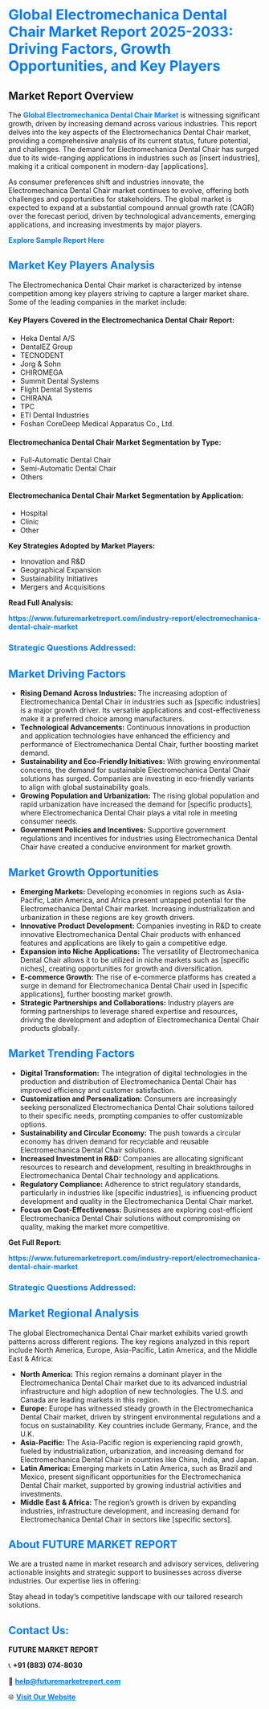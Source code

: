 <h1 style="color: #007BFF;">Global Electromechanica Dental Chair Market Report 2025-2033: Driving Factors, Growth Opportunities, and Key Players</h1>

<section id="overview">
<h2>Market Report Overview</h2>
<p>The <a href="https://www.futuremarketreport.com/industry-report/electromechanica-dental-chair-market" style="color: #007BFF; text-decoration: none;"><strong>Global Electromechanica Dental Chair Market</strong></a> is witnessing significant growth, driven by increasing demand across various industries. This report delves into the key aspects of the Electromechanica Dental Chair market, providing a comprehensive analysis of its current status, future potential, and challenges. The demand for Electromechanica Dental Chair has surged due to its wide-ranging applications in industries such as [insert industries], making it a critical component in modern-day [applications].</p>
<p>As consumer preferences shift and industries innovate, the Electromechanica Dental Chair market continues to evolve, offering both challenges and opportunities for stakeholders. The global market is expected to expand at a substantial compound annual growth rate (CAGR) over the forecast period, driven by technological advancements, emerging applications, and increasing investments by major players.</p>
</section>

<section id="overview">
<p><a href="https://www.futuremarketreport.com/request-sample/reportId=64794" style="color: #007BFF; text-decoration: none;"><strong>Explore Sample Report Here</strong></a></p>
</section>

<section id="key-players">
<h2 style="color: #007BFF;">Market Key Players Analysis</h2>
<p>The Electromechanica Dental Chair market is characterized by intense competition among key players striving to capture a larger market share. Some of the leading companies in the market include:</p>
<h4>Key Players Covered in the Electromechanica Dental Chair Report:</h4>
<ul><li>Heka Dental A/S</li><li>DentalEZ Group</li><li>TECNODENT</li><li>Jorg &amp; Sohn</li><li>CHIROMEGA</li><li>Summit Dental Systems</li><li>Flight Dental Systems</li><li>CHIRANA</li><li>TPC</li><li>ETI Dental Industries</li><li>Foshan CoreDeep Medical Apparatus Co., Ltd.</li></ul>
<h4>Electromechanica Dental Chair Market Segmentation by Type:</h4>
<ul><li>Full-Automatic Dental Chair</li><li>Semi-Automatic Dental Chair</li><li>Others</li></ul>

<h4>Electromechanica Dental Chair Market Segmentation by Application:</h4>
<ul><li>Hospital</li><li>Clinic</li><li>Other</li></ul>
<p><strong>Key Strategies Adopted by Market Players:</strong></p>
<ul>
<li>Innovation and R&D</li>
<li>Geographical Expansion</li>
<li>Sustainability Initiatives</li>
<li>Mergers and Acquisitions</li>
</ul>
</section>

<section>
<p><strong>Read Full Analysis: </strong></p><a href="https://www.futuremarketreport.com/industry-report/electromechanica-dental-chair-market" style="color: #007BFF; text-decoration: none;"><strong>https://www.futuremarketreport.com/industry-report/electromechanica-dental-chair-market</strong></a>
<h3 style="color: #007BFF;">Strategic Questions Addressed:</h3>
</section>

<section id="driving-factors">
<h2 style="color: #007BFF;">Market Driving Factors</h2>
<ul>
<li><strong>Rising Demand Across Industries:</strong> The increasing adoption of Electromechanica Dental Chair in industries such as [specific industries] is a major growth driver. Its versatile applications and cost-effectiveness make it a preferred choice among manufacturers.</li>
<li><strong>Technological Advancements:</strong> Continuous innovations in production and application technologies have enhanced the efficiency and performance of Electromechanica Dental Chair, further boosting market demand.</li>
<li><strong>Sustainability and Eco-Friendly Initiatives:</strong> With growing environmental concerns, the demand for sustainable Electromechanica Dental Chair solutions has surged. Companies are investing in eco-friendly variants to align with global sustainability goals.</li>
<li><strong>Growing Population and Urbanization:</strong> The rising global population and rapid urbanization have increased the demand for [specific products], where Electromechanica Dental Chair plays a vital role in meeting consumer needs.</li>
<li><strong>Government Policies and Incentives:</strong> Supportive government regulations and incentives for industries using Electromechanica Dental Chair have created a conducive environment for market growth.</li>
</ul>
</section>

<section id="growth-opportunities">
<h2 style="color: #007BFF;">Market Growth Opportunities</h2>
<ul>
<li><strong>Emerging Markets:</strong> Developing economies in regions such as Asia-Pacific, Latin America, and Africa present untapped potential for the Electromechanica Dental Chair market. Increasing industrialization and urbanization in these regions are key growth drivers.</li>
<li><strong>Innovative Product Development:</strong> Companies investing in R&D to create innovative Electromechanica Dental Chair products with enhanced features and applications are likely to gain a competitive edge.</li>
<li><strong>Expansion into Niche Applications:</strong> The versatility of Electromechanica Dental Chair allows it to be utilized in niche markets such as [specific niches], creating opportunities for growth and diversification.</li>
<li><strong>E-commerce Growth:</strong> The rise of e-commerce platforms has created a surge in demand for Electromechanica Dental Chair used in [specific applications], further boosting market growth.</li>
<li><strong>Strategic Partnerships and Collaborations:</strong> Industry players are forming partnerships to leverage shared expertise and resources, driving the development and adoption of Electromechanica Dental Chair products globally.</li>
</ul>
</section>

<section id="trending-factors">
<h2 style="color: #007BFF;">Market Trending Factors</h2>
<ul>
<li><strong>Digital Transformation:</strong> The integration of digital technologies in the production and distribution of Electromechanica Dental Chair has improved efficiency and customer satisfaction.</li>
<li><strong>Customization and Personalization:</strong> Consumers are increasingly seeking personalized Electromechanica Dental Chair solutions tailored to their specific needs, prompting companies to offer customizable options.</li>
<li><strong>Sustainability and Circular Economy:</strong> The push towards a circular economy has driven demand for recyclable and reusable Electromechanica Dental Chair solutions.</li>
<li><strong>Increased Investment in R&D:</strong> Companies are allocating significant resources to research and development, resulting in breakthroughs in Electromechanica Dental Chair technology and applications.</li>
<li><strong>Regulatory Compliance:</strong> Adherence to strict regulatory standards, particularly in industries like [specific industries], is influencing product development and quality in the Electromechanica Dental Chair market.</li>
<li><strong>Focus on Cost-Effectiveness:</strong> Businesses are exploring cost-efficient Electromechanica Dental Chair solutions without compromising on quality, making the market more competitive.</li>
</ul>
</section>

<section>
<p><strong>Get Full Report: </strong></p><a href="https://www.futuremarketreport.com/industry-report/electromechanica-dental-chair-market" style="color: #007BFF; text-decoration: none;"><strong>https://www.futuremarketreport.com/industry-report/electromechanica-dental-chair-market</strong></a>
<h3 style="color: #007BFF;">Strategic Questions Addressed:</h3>
</section>


<section id="regional-analysis">
<h2 style="color: #007BFF;">Market Regional Analysis</h2>
<p>The global Electromechanica Dental Chair market exhibits varied growth patterns across different regions. The key regions analyzed in this report include North America, Europe, Asia-Pacific, Latin America, and the Middle East & Africa:</p>
<ul>
<li><strong>North America:</strong> This region remains a dominant player in the Electromechanica Dental Chair market due to its advanced industrial infrastructure and high adoption of new technologies. The U.S. and Canada are leading markets in this region.</li>
<li><strong>Europe:</strong> Europe has witnessed steady growth in the Electromechanica Dental Chair market, driven by stringent environmental regulations and a focus on sustainability. Key countries include Germany, France, and the U.K.</li>
<li><strong>Asia-Pacific:</strong> The Asia-Pacific region is experiencing rapid growth, fueled by industrialization, urbanization, and increasing demand for Electromechanica Dental Chair in countries like China, India, and Japan.</li>
<li><strong>Latin America:</strong> Emerging markets in Latin America, such as Brazil and Mexico, present significant opportunities for the Electromechanica Dental Chair market, supported by growing industrial activities and investments.</li>
<li><strong>Middle East & Africa:</strong> The region’s growth is driven by expanding industries, infrastructure development, and increasing demand for Electromechanica Dental Chair in sectors like [specific sectors].</li>
</ul>
</section>

<footer>
<h2 style="color: #007BFF;">About FUTURE MARKET REPORT</h2>
<p>We are a trusted name in market research and advisory services, delivering actionable insights and strategic support to businesses across diverse industries. Our expertise lies in offering:</p>

<p>Stay ahead in today’s competitive landscape with our tailored research solutions.</p>

<h2 style="color: #007BFF;">Contact Us:</h2>
<p><strong>FUTURE MARKET REPORT</strong></p>
<p>📞 <strong>+91 (883) 074-8030</strong></p>
<p>📧 <strong><a href="mailto:help@futuremarketreport.com" style="color: #007BFF;">help@futuremarketreport.com</a></strong></p>
<p>🌐 <strong><a href="https://www.futuremarketreport.com/" style="color: #007BFF;">Visit Our Website</a></strong></p>
</footer>